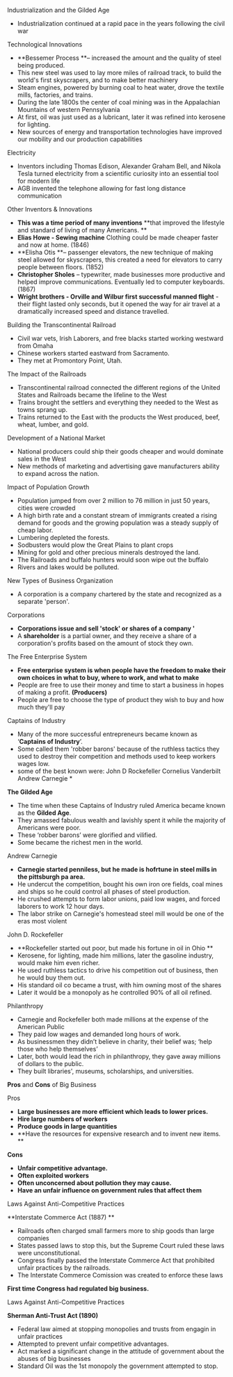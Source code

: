 <!-----

Yay, no errors, warnings, or alerts!

Conversion time: 0.775 seconds.


Using this Markdown file:

1. Paste this output into your source file.
2. See the notes and action items below regarding this conversion run.
3. Check the rendered output (headings, lists, code blocks, tables) for proper
   formatting and use a linkchecker before you publish this page.

Conversion notes:

* Docs to Markdown version 1.0β34
* Fri Oct 06 2023 04:23:36 GMT-0700 (PDT)
* Source doc: Copy of Unit 4-1
----->


Industrialization and the Gilded Age
* Industrialization continued at a rapid pace in the years following the civil war

Technological Innovations
* **Bessemer Process **– increased the amount and the quality of steel being produced.
* This new steel was used to lay more miles of railroad track, to build the world's first skyscrapers, and to make better machinery 
* Steam engines, powered by burning coal to heat water, drove the textile mills, factories, and trains.
* During the late 1800s the center of coal mining was in the Appalachian Mountains of western Pennsylvania
* At first, oil was just used as a lubricant, later it was refined into kerosene for lighting.
* New sources of energy and transportation technologies have improved our mobility and our production capabilities

Electricity
* Inventors including Thomas Edison, Alexander Graham Bell, and Nikola Tesla turned electricity from a scientific curiosity into an essential tool for modern life
* AGB invented the telephone allowing for fast long distance communication

Other Inventors & Innovations
* **This was a time period of many inventions** **that improved the lifestyle and standard of living of many Americans. **
* **Elias Howe - Sewing machine** Clothing could be made cheaper faster and now at home. (1846)
* **Elisha Otis **– passenger elevators, the new technique of making steel allowed for skyscrapers, this created a need for elevators to carry people  between floors.  (1852)
* **Christopher Sholes** – typewriter, made businesses more productive and helped improve communications. Eventually led to computer keyboards.  (1867)
* **Wright brothers - Orville and Wilbur first successful manned flight** - their flight lasted only seconds, but it opened the way for air travel at a dramatically increased speed and distance travelled.

Building the Transcontinental Railroad
* Civil war vets, Irish Laborers, and free blacks started working westward from Omaha
* Chinese workers started eastward from Sacramento. 
* They met at Promontory Point, Utah.

The Impact of the Railroads
* Transcontinental railroad connected the different regions of the United States and Railroads became the lifeline to the West
* Trains brought the settlers and everything they needed to the West as towns sprang up.
* Trains returned to the East with the products the West produced, beef, wheat, lumber, and gold.

Development of a National Market
* National producers could ship their goods cheaper and would dominate sales in the West 
* New methods of marketing and advertising gave manufacturers ability to expand across the nation.

Impact of Population Growth
* Population jumped from over 2 million to 76 million in just 50 years, cities were crowded
* A high birth rate and a constant stream of immigrants created a rising demand for goods and the growing population was a steady supply of cheap labor.
* Lumbering depleted the forests.
* Sodbusters would plow the Great Plains to plant crops
* Mining for gold and other precious minerals destroyed the land.
* The Railroads and buffalo hunters would soon wipe out the buffalo
* Rivers and lakes would be polluted.

New Types of Business Organization
* A corporation is a company chartered by the state and recognized as a separate 'person'.

Corporations
* **Corporations issue and sell 'stock' or shares of a company '**
* A **shareholder** is a partial owner, and they receive a share of a corporation's profits based on the amount of stock they own.

The Free Enterprise System
* **Free enterprise system is when people have the freedom to make their own choices in what to buy, where to work, and what to make**
* People are free to use their money and time to start a business in hopes of making a profit. **(Producers)**
* People are free to choose the type of product they wish to buy and how much they'll pay

Captains of Industry
* Many of the more successful entrepreneurs became known as ‘**Captains of Industry**’.
* Some called them 'robber barons' because of the ruthless tactics they used to destroy their competition and methods used to keep workers wages low.
* some of the best known were: John D Rockefeller Cornelius Vanderbilt Andrew Carnegie *

**The Gilded Age**
* The time when these Captains of Industry ruled America became known as the **Gilded Age**.
* They amassed fabulous wealth and lavishly spent it while the majority of Americans were poor.
* These ‘robber barons’ were glorified and vilified.
* Some became the richest men in the world.

Andrew Carnegie
* **Carnegie started penniless, but he made is hofrtune in steel mills in the pittsburgh pa area.**
* He undercut the competition, bought his own iron ore fields, coal mines and ships so he could control all phases of steel production.
* He crushed attempts to form labor unions, paid low wages, and forced laborers to work 12 hour days.
* The labor strike on Carnegie's homestead steel mill would be one of the eras most violent

John D. Rockefeller
* **Rockefeller started out poor, but made his fortune in oil in Ohio **
* Kerosene, for lighting, made him millions, later  the gasoline industry, would make him even richer.
* He used ruthless tactics to drive his competition out of business, then he would buy them out.
* His standard oil co became a trust, with him owning most of the shares
* Later it would be a monopoly as he controlled 90% of all oil refined.

Philanthropy
* Carnegie and Rockefeller both made millions at the expense of the American Public
* They paid low wages and demanded long hours of work.
* As businessmen they didn’t believe in charity, their belief was; ‘help those who help themselves’  
* Later, both would lead the rich in philanthropy, they gave away millions of dollars to the public.
* They built libraries', museums, scholarships, and universities.

**Pros** and **Cons** of Big Business

Pros
* **Large businesses are more efficient which leads to lower prices.**
* **Hire large numbers of workers**
* **Produce goods in large quantities**
* **Have the resources for expensive research and to invent new items. **

**Cons**
* **Unfair competitive advantage.**
* **Often exploited workers**
* **Often unconcerned about pollution they may cause.**
* **Have an unfair influence on government rules that affect them**

Laws Against Anti-Competitive Practices

**Interstate Commerce Act (1887) **
* Railroads often charged small farmers more to ship goods than large companies
* States passed laws to stop this, but the Supreme Court ruled these laws were unconstitutional.
* Congress finally passed the Interstate Commerce Act that prohibited unfair practices by the railroads.
* The Interstate Commerce Comission was created to enforce these laws

**First time Congress had regulated big business.**

Laws Against Anti-Competitive Practices

**Sherman Anti-Trust Act (1890)**
* Federal law aimed at stopping monopolies and trusts from engagin in unfair practices
* Attempted to prevent unfair competitive advantages.
* Act marked a significant change in the attitude of government about the abuses of big businesses
* Standard Oil was the 1st monopoly the government attempted to stop.